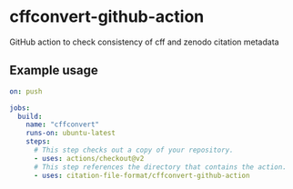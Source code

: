 # cffconvert-github-action

GitHub action to check consistency of cff and zenodo citation metadata


## Example usage

```yaml
on: push

jobs:
  build:
    name: "cffconvert"
    runs-on: ubuntu-latest
    steps:
      # This step checks out a copy of your repository.
      - uses: actions/checkout@v2
      # This step references the directory that contains the action.
      - uses: citation-file-format/cffconvert-github-action
```
